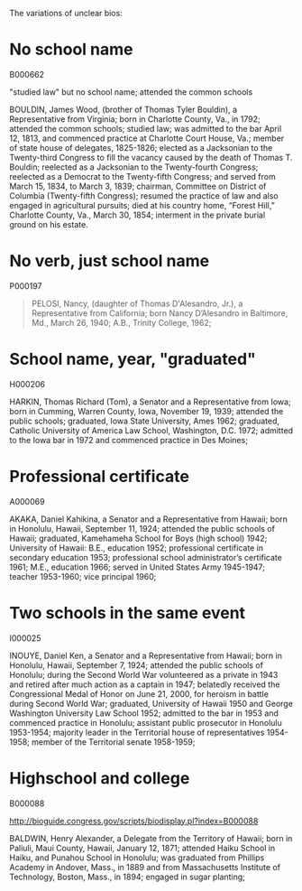 
The variations of unclear bios:



# No school name

B000662

"studied law" but no school name;
attended the common schools

BOULDIN, James Wood, (brother of Thomas Tyler Bouldin), a Representative from Virginia; born in Charlotte County, Va., in 1792; attended the common schools; studied law; was admitted to the bar April 12, 1813, and commenced practice at Charlotte Court House, Va.; member of state house of delegates, 1825-1826; elected as a Jacksonian to the Twenty-third Congress to fill the vacancy caused by the death of Thomas T. Bouldin; reelected as a Jacksonian to the Twenty-fourth Congress; reelected as a Democrat to the Twenty-fifth Congress; and served from March 15, 1834, to March 3, 1839; chairman, Committee on District of Columbia (Twenty-fifth Congress); resumed the practice of law and also engaged in agricultural pursuits; died at his country home, “Forest Hill,” Charlotte County, Va., March 30, 1854; interment in the private burial ground on his estate.


# No verb, just school name

P000197

> PELOSI, Nancy, (daughter of Thomas D'Alesandro, Jr.), a Representative from California; born Nancy D’Alesandro in Baltimore, Md., March 26, 1940; A.B., Trinity College, 1962; 


# School name, year, "graduated"

H000206

HARKIN, Thomas Richard (Tom), a Senator and a Representative from Iowa; born in Cumming, Warren County, Iowa, November 19, 1939; attended the public schools; graduated, Iowa State University, Ames 1962; graduated, Catholic University of America Law School, Washington, D.C. 1972; admitted to the Iowa bar in 1972 and commenced practice in Des Moines;


# Professional certificate

A000069

AKAKA, Daniel Kahikina, a Senator and a Representative from Hawaii; born in Honolulu, Hawaii, September 11, 1924; attended the public schools of Hawaii; graduated, Kamehameha School for Boys (high school) 1942; University of Hawaii: B.E., education 1952; professional certificate in secondary education 1953; professional school administrator’s certificate 1961; M.E., education 1966; served in United States Army 1945-1947; teacher 1953-1960; vice principal 1960; 


# Two schools in the same event

I000025

INOUYE, Daniel Ken, a Senator and a Representative from Hawaii; born in Honolulu, Hawaii, September 7, 1924; attended the public schools of Honolulu; during the Second World War volunteered as a private in 1943 and retired after much action as a captain in 1947; belatedly received the Congressional Medal of Honor on June 21, 2000, for heroism in battle during Second World War; graduated, University of Hawaii 1950 and George Washington University Law School 1952; admitted to the bar in 1953 and commenced practice in Honolulu; assistant public prosecutor in Honolulu 1953-1954; majority leader in the Territorial house of representatives 1954-1958; member of the Territorial senate 1958-1959; 


# Highschool and college

B000088

http://bioguide.congress.gov/scripts/biodisplay.pl?index=B000088

BALDWIN, Henry Alexander, a Delegate from the Territory of Hawaii; born in Paliuli, Maui County, Hawaii, January 12, 1871; attended Haiku School in Haiku, and Punahou School in Honolulu; was graduated from Phillips Academy in Andover, Mass., in 1889 and from Massachusetts Institute of Technology, Boston, Mass., in 1894; engaged in sugar planting;
